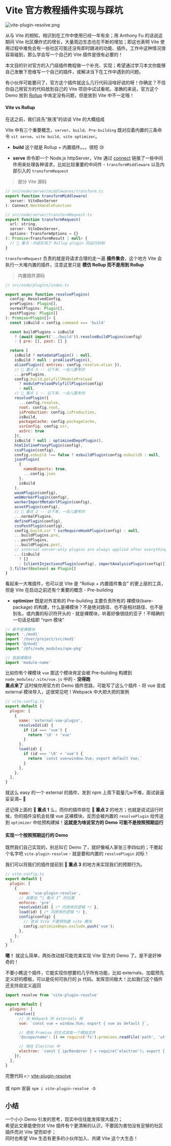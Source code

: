 # Vite 官方教程插件实现与踩坑

![vite-plugin-resolve.png](https://github.com/caoxiemeihao/blog/blob/main/vite/vite-plugin-resolve.png?raw=true)

从与 Vite 的相知，相识到在工作中使用已经一年有余；用 Anthony Fu 的话说这期间 Vite 社区爆炸式的增长，大量周边生态也在不断的增加；即这也表明 Vite 使用过程中难免会有一些社区可能还没有即时跟进的功能、插件。工作中这种情况很容易碰到，那么学会写一个自己的 Vite 插件是很有必要的！

本文目的针对官方的入门级插件教程做一个补充、实现；希望通过学习本文你能够自己发散下思维写一个自己的插件，或解决当下在工作中遇到的问题。

有小伙伴可能要问了，官方这个插件就这么几行代码没啥好说的呀！你确定？不信你自己用官方的代码放到自己的 Vite 项目中试试看呢。准确的来说，官方这个 Demo 放到 [Rollup](https://rollupjs.org/) 中肯定没有问题，但是放到 Vite 中不一定哦！

#### Vite vs Rollup

在这之前，我们且先“肤浅”的谈谈 Vite 的大概组成

Vite 中有三个重要概念，`server`、`build`、`Pre-building` 既对应着内置的三条命令 `vit serve`、`vite build`、`vite optimizer`。

- **build** 这个就是 Rollup + 内置插件。。。很短 😢

- **serve** 命令即一个 Node.js httpServer，Vite 通过 [connect](https://github.com/senchalabs/connect) 链接了一些中间件用来处理各种请求，比如比较重要的中间件 - `transformMiddleware` 以及内部引入的 `transformRequest`

> 部分 Vite 源码

```js
// src/node/server/middlewares/transform.ts
export function transformMiddleware(
  server: ViteDevServer
): Connect.NextHandleFunction

// src/node/server/transformRequest.ts
export function transformRequest(
  url: string,
  server: ViteDevServer,
  options: TransformOptions = {}
): Promise<TransformResult | null> {
  // 🚧 重点：内部实现了 Rollup plugin 的运行机制
}
```

`transformRequest` 负责的就是将请求合理的走一遍 **插件集合**，这个地方 Vite 会执行一大堆内置的插件，注意这里只是 **模仿 Rollup 而不是用到 Rollup**

> 内置插件源码

```js
// src/node/plugins/index.ts

export async function resolvePlugins(
  config: ResolvedConfig,
  prePlugins: Plugin[],
  normalPlugins: Plugin[],
  postPlugins: Plugin[]
): Promise<Plugin[]> {
  const isBuild = config.command === 'build'

  const buildPlugins = isBuild
    ? (await import('../build')).resolveBuildPlugins(config)
    : { pre: [], post: [] }

  return [
    isBuild ? metadataPlugin() : null,
    isBuild ? null : preAliasPlugin(),
    aliasPlugin({ entries: config.resolve.alias }),
    // 🚨 重点 3 -- 记下来，一会儿要考的
    ...prePlugins,
    config.build.polyfillModulePreload
      ? modulePreloadPolyfillPlugin(config)
      : null,
    // 🚨 重点 1 -- 记下来，一会儿要考的
    resolvePlugin({
      ...config.resolve,
      root: config.root,
      isProduction: config.isProduction,
      isBuild,
      packageCache: config.packageCache,
      ssrConfig: config.ssr,
      asSrc: true
    }),
    isBuild ? null : optimizedDepsPlugin(),
    htmlInlineProxyPlugin(config),
    cssPlugin(config),
    config.esbuild !== false ? esbuildPlugin(config.esbuild) : null,
    jsonPlugin(
      {
        namedExports: true,
        ...config.json
      },
      isBuild
    ),
    wasmPlugin(config),
    webWorkerPlugin(config),
    workerImportMetaUrlPlugin(config),
    assetPlugin(config),
    // 🚨 重点 2 -- 记下来，一会儿要考的
    ...normalPlugins,
    definePlugin(config),
    cssPostPlugin(config),
    config.build.ssr ? ssrRequireHookPlugin(config) : null,
    ...buildPlugins.pre,
    ...postPlugins,
    ...buildPlugins.post,
    // internal server-only plugins are always applied after everything else
    ...(isBuild
      ? []
      : [clientInjectionsPlugin(config), importAnalysisPlugin(config)])
  ].filter(Boolean) as Plugin[]
}

```

看起来一大堆插件，也可以说 Vite 是 “Rollup + 内置插件集合” 的更上层的工具，但是 Vite 在启动之前还有个重要的概念 - Pre-building

- **optimizer** 既是对外宣称的 Pre-building 主要负责所有的 裸模块(bare-package) 的构建，什么是裸模块？不是绝对路径、也不是相对路径、也不是别名，或内置的标识符开头的 - 就是裸模块，听着好像很绕的亚子！不精确的一句话总结即 “npm 模块”

```js
// 都不是裸模块
import './mod1'
import '/User/project/src/mod1'
import '@/mod1'
import '/@fs/node_modules/npm-pkg'

// 我是裸模块
import 'module-name'
```

比如你有个裸模块 `vue` 那这个模块肯定会被 Pre-building 构建到 `node_modules/.vite/vue.js` 中的 - **没得跑**  
**重点来了** 这时候你用官方的 Demo 插件思路，可能写了这么个插件 - 将 vue 变成 external 模块导入，这很常见吧！Webpack 中大把大把的案例

```js
// vite.config.ts
export default {
  plugin: [
    {
      name: 'external-vue-plugin',
      resolveId(id) {
        if (id === 'vue') {
          return '\0' + 'vue'
        }
      },
      load(id) {
        if (id === '\0' + 'vue') {
          return `const vue=window.Vue; export default Vue;`
        }
      },
    },
  ],
}
```

就这么 easy 的一个 external 的插件，发到 npm 上周下载量几w不难，面试装逼妥妥滴~ 🤩

还记得上面的 **🚨 重点 1** 么，而你的插件排在 **🚨 重点 2** 的地方；也就是说试运行时候，你的插件没机会处理 vue 这裸模块，反而会被内置的 `resolvePlugin` 给传送到 `optimizer` 中给预构建掉！**这就是为啥说官方的 Demo 可能不是按照预期运行**

#### 实现一个按照预期运行的 Demo

既然我们自己实现的，别总叫它 Demo 了，就好像喊人家张三李四似的；干脆起个名字吧 `vite-plugin-resolve` - 就是要和内置的 `resolvePlugin` 对标！

我们可以将我们的插件提前到 **🚨 重点 3** 的地方来实现我们的预期行为。

```js
// vite.config.ts
export default {
  plugin: [
    {
      name: 'vue-plugin-resolve',
      // 我要去 “🚨 重点 3” 的位置
      enforce: 'pre',
      resolveId(id) { /* 同原来的逻辑 */ },
      load(id) { /* 同原来的逻辑 */ },
      config(config) {
        // 告诉 Vite 不要预购建 vite 模块
        config.optimizeDeps.exclude.push('vue');
      },
    },
  ],
}
```

**嗯！** 就这么简单，两处改动就可能完美实现 Vite 官方的 Demo 了。是不是好神奇的！

不要小瞧这个插件，它能实现你想要的几乎所有功能，比如 externals、加载预先定义好的模板，可以是任何可执行的 js 代码。发挥空间极大！比如我们这个插件还支持自定义返回

```js
import resolve from 'vite-plugin-resolve'

export default {
  plugins: [
    resolve({
      // 当 Webpack 的 externals 用
      vue: `const vue = window.Vue; export { vue as default }`,

      // 使用 Promise 的方式读取一个模版文件
      '@scope/name': () => require('fs').promises.readFile('path', 'utf-8'),

      // 用在 Electron 中
      electron: `const { ipcRenderer } = require('electron'); export { ipcRenderer };`,
    }),
  ],
}
```

完整代码 👉 [vite-plugin-resolve](https://github.com/caoxiemeihao/vite-plugins/tree/main/packages/resolve)  

或 npm 安装 `npm i vite-plugin-resolve -D`

## 小结

一个小小 Demo 引发的思考，现实中往往能发挥很大威力；  
希望此文章能使你对 Vite 插件有个更清晰的认识，不要因为害怕没有足够的社区插件而对 Vite 望而却步；  
同时也希望 Vite 生态有更多的小伙伴加入、共建 Vite 这个大生态！
